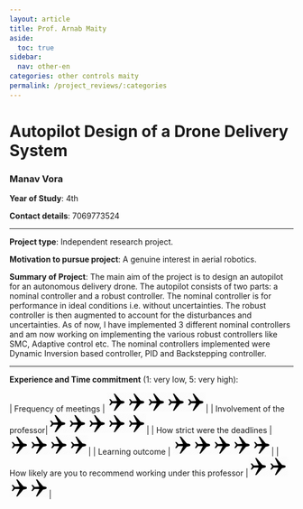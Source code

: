 ```yaml
---
layout: article
title: Prof. Arnab Maity
aside:
  toc: true
sidebar:
  nav: other-en
categories: other controls maity
permalink: /project_reviews/:categories
---
```


# Autopilot Design of a Drone Delivery System
### Manav Vora
**Year of Study**: 4th

**Contact details**: 7069773524

---

**Project type**: Independent research project.

**Motivation to pursue project**: A genuine interest in aerial robotics.

**Summary of Project**: The main aim of the project is to design an autopilot for an autonomous delivery drone. The autopilot consists of two parts: a nominal controller and a robust controller. The nominal controller is for performance in ideal conditions i.e. without uncertainties. The robust controller is then augmented to account for the disturbances and uncertainties. As of now, I have implemented 3 different nominal controllers and am now working on implementing the various robust controllers like SMC, Adaptive control etc. The nominal controllers implemented were Dynamic Inversion based controller, PID and Backstepping controller.

---

**Experience and Time commitment** (1: very low, 5: very high):

[1]:<img src="/assets/plane3.png" width="35"/>

| Frequency of meetings	| <img src="/assets/plane3.png" width="35"/><img src="/assets/plane3.png" width="35"/><img src="/assets/plane3.png" width="35"/><img src="/assets/plane3.png" width="35"/><img src="/assets/plane3.png" width="35"/>|
| Involvement of the professor|<img src="/assets/plane3.png" width="35"/><img src="/assets/plane3.png" width="35"/><img src="/assets/plane3.png" width="35"/><img src="/assets/plane3.png" width="35"/><img src="/assets/plane3.png" width="35"/>|
| How strict were the deadlines	| <img src="/assets/plane3.png" width="35"/><img src="/assets/plane3.png" width="35"/><img src="/assets/plane3.png" width="35"/><img src="/assets/plane3.png" width="35"/>|
| Learning outcome | <img src="/assets/plane3.png" width="35"/><img src="/assets/plane3.png" width="35"/><img src="/assets/plane3.png" width="35"/><img src="/assets/plane3.png" width="35"/><img src="/assets/plane3.png" width="35"/>|
| How likely are you to recommend working under this professor |<img src="/assets/plane3.png" width="35"/><img src="/assets/plane3.png" width="35"/><img src="/assets/plane3.png" width="35"/><img src="/assets/plane3.png" width="35"/>|



